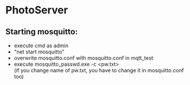 # PhotoServer

## Starting mosquitto: 
- execute cmd as admin
- "net start mosquitto"
- overwrite mosquitto.conf with mosquitto.conf in mqtt_test
- execute mosquitto_passwd.exe -c <pw.txt> <username> <br> (if you change name of pw.txt, you have to change it in mosquitto.conf too)